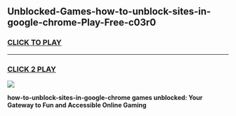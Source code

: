 
## Unblocked-Games-how-to-unblock-sites-in-google-chrome-Play-Free-c03r0
<h3>
<a href="https://premium76.site?title=how-to-unblock-sites-in-google-chrome&ref=18A1">CLICK TO PLAY</a></h3>
<hr>

<h3>
<a href="https://premium76.site?title=how-to-unblock-sites-in-google-chrome&ref=18A1">CLICK 2 PLAY</a>
  
</h3>

<a href="https://premium76.site?title=how-to-unblock-sites-in-google-chrome&ref=18A1"><img src="https://clearcache.store/games.png"></a>


**how-to-unblock-sites-in-google-chrome games unblocked: Your Gateway to Fun and Accessible Online Gaming**
